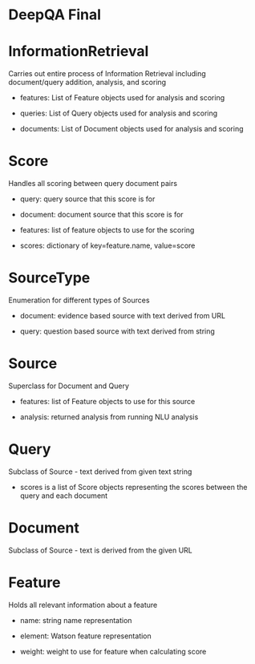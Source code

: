 # DeepQA Final

# InformationRetrieval
Carries out entire process of Information Retrieval including
document/query addition, analysis, and scoring

- features: List of Feature objects used for analysis and scoring

- queries: List of Query objects used for analysis and scoring

- documents: List of Document objects used for analysis and scoring


# Score
Handles all scoring between query document pairs

- query: query source that this score is for

- document: document source that this score is for

- features: list of feature objects to use for the scoring

- scores: dictionary of key=feature.name, value=score


# SourceType
Enumeration for different types of Sources

- document: evidence based source with text derived from URL

- query: question based source with text derived from string


# Source
Superclass for Document and Query

- features: list of Feature objects to use for this source

- analysis: returned analysis from running NLU analysis


# Query
Subclass of Source - text derived from given text string

- scores is a list of Score objects representing the scores between the query and each document


# Document
Subclass of Source - text is derived from the given URL


# Feature
Holds all relevant information about a feature

- name: string name representation

- element: Watson feature representation

- weight: weight to use for feature when calculating score
